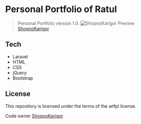 #  Personal Portfolio of Ratul

> Personal Portfolio version 1.0.
![ShopnoKarigor](https://ratul.info/images/project-icon.png)
Preview [ShopnoKarigor][df1]


## Tech
- Laravel
- HTML
- CSS
- jQuery
- Bootstrap


## License
This repository is licensed under the terms of the wtfpl license.

Code owner [ShopnoKarigor][df1]

[df1]: <https://ratul.info/>